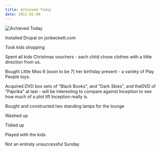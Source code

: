 ```yaml
---
title: Achieved Today
date: 2011-01-09
---
```


![Achieved Today](https://source.unsplash.com/LuQ2ex5HY3c/1600x900)

Installed Drupal on jonbeckett.com

Took kids shopping

Spent all kids Christmas vouchers - each child chose clothes with a little direction from us.

Bought Little Miss 6 (soon to be 7) her birthday present - a variety of Play People toys.

Acquired DVD box sets of "Black Books", and "Dark Skies", and theDVD of "Paprika" at last - will be interesting to compare against Inception to see how much of a plot lift Inception really is.

Bought and constructed two standing lamps for the lounge

Washed up

Tidied up

Played with the kids

Not an entirely unsuccessful Sunday